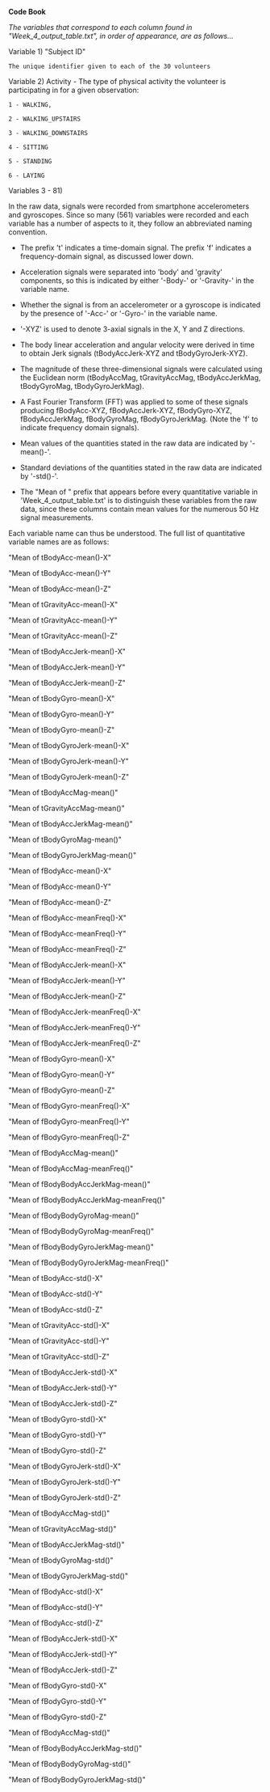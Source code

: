 __Code Book__

*The variables that correspond to each column found in "Week_4_output_table.txt", in order of appearance, are as follows...*

Variable 1) "Subject ID"

    The unique identifier given to each of the 30 volunteers

Variable 2) Activity - The type of physical activity the volunteer is participating in for a given observation:

    1 - WALKING, 

    2 - WALKING_UPSTAIRS

    3 - WALKING_DOWNSTAIRS

    4 - SITTING

    5 - STANDING

    6 - LAYING

Variables 3 - 81)

In the raw data, signals were recorded from smartphone accelerometers and gyroscopes. Since so many (561) variables were recorded and each variable has a number of aspects to it, they follow an abbreviated naming convention. 

- The prefix 't' indicates a time-domain signal. The prefix 'f' indicates a frequency-domain signal, as discussed lower down.

- Acceleration signals were separated into 'body' and 'gravity' components, so this is indicated by either '-Body-' or '-Gravity-' in the variable name.

- Whether the signal is from an accelerometer or a gyroscope is indicated by the presence of '-Acc-' or '-Gyro-' in the variable name.

- '-XYZ' is used to denote 3-axial signals in the X, Y and Z directions.

- The body linear acceleration and angular velocity were derived in time to obtain Jerk signals (tBodyAccJerk-XYZ and tBodyGyroJerk-XYZ). 

- The magnitude of these three-dimensional signals were calculated using the Euclidean norm (tBodyAccMag, tGravityAccMag, tBodyAccJerkMag, tBodyGyroMag, tBodyGyroJerkMag). 

- A Fast Fourier Transform (FFT) was applied to some of these signals producing fBodyAcc-XYZ, fBodyAccJerk-XYZ, fBodyGyro-XYZ, fBodyAccJerkMag, fBodyGyroMag, fBodyGyroJerkMag. (Note the 'f' to indicate frequency domain signals).

- Mean values of the quantities stated in the raw data are indicated by '-mean()-'.

- Standard deviations of the quantities stated in the raw data are indicated by '-std()-'.

- The "Mean of " prefix that appears before every quantitative variable in 'Week_4_output_table.txt' is to distinguish these variables from the raw data, since these columns contain mean values for the numerous 50 Hz signal measurements.



Each variable name can thus be understood. The full list of quantitative variable names are as follows:

"Mean of tBodyAcc-mean()-X"               

"Mean of tBodyAcc-mean()-Y"              

"Mean of tBodyAcc-mean()-Z"               

"Mean of tGravityAcc-mean()-X"           

"Mean of tGravityAcc-mean()-Y"            

"Mean of tGravityAcc-mean()-Z"           

"Mean of tBodyAccJerk-mean()-X"           

"Mean of tBodyAccJerk-mean()-Y"          

"Mean of tBodyAccJerk-mean()-Z"           

"Mean of tBodyGyro-mean()-X"             

"Mean of tBodyGyro-mean()-Y"              

"Mean of tBodyGyro-mean()-Z"             

"Mean of tBodyGyroJerk-mean()-X"          

"Mean of tBodyGyroJerk-mean()-Y"         

"Mean of tBodyGyroJerk-mean()-Z"          

"Mean of tBodyAccMag-mean()"             

"Mean of tGravityAccMag-mean()"           

"Mean of tBodyAccJerkMag-mean()"         

"Mean of tBodyGyroMag-mean()"             

"Mean of tBodyGyroJerkMag-mean()"        

"Mean of fBodyAcc-mean()-X"               

"Mean of fBodyAcc-mean()-Y"              

"Mean of fBodyAcc-mean()-Z"               

"Mean of fBodyAcc-meanFreq()-X"          

"Mean of fBodyAcc-meanFreq()-Y"           

"Mean of fBodyAcc-meanFreq()-Z"          

"Mean of fBodyAccJerk-mean()-X"           

"Mean of fBodyAccJerk-mean()-Y"          

"Mean of fBodyAccJerk-mean()-Z"           

"Mean of fBodyAccJerk-meanFreq()-X"      

"Mean of fBodyAccJerk-meanFreq()-Y"       

"Mean of fBodyAccJerk-meanFreq()-Z"      

"Mean of fBodyGyro-mean()-X"              

"Mean of fBodyGyro-mean()-Y"             

"Mean of fBodyGyro-mean()-Z"              

"Mean of fBodyGyro-meanFreq()-X"         

"Mean of fBodyGyro-meanFreq()-Y"          

"Mean of fBodyGyro-meanFreq()-Z"         

"Mean of fBodyAccMag-mean()"              

"Mean of fBodyAccMag-meanFreq()"         

"Mean of fBodyBodyAccJerkMag-mean()"      

"Mean of fBodyBodyAccJerkMag-meanFreq()" 

"Mean of fBodyBodyGyroMag-mean()"         

"Mean of fBodyBodyGyroMag-meanFreq()"    

"Mean of fBodyBodyGyroJerkMag-mean()"     

"Mean of fBodyBodyGyroJerkMag-meanFreq()"

"Mean of tBodyAcc-std()-X"                

"Mean of tBodyAcc-std()-Y"               

"Mean of tBodyAcc-std()-Z"                

"Mean of tGravityAcc-std()-X"            

"Mean of tGravityAcc-std()-Y"             

"Mean of tGravityAcc-std()-Z"            

"Mean of tBodyAccJerk-std()-X"            

"Mean of tBodyAccJerk-std()-Y"           

"Mean of tBodyAccJerk-std()-Z"            

"Mean of tBodyGyro-std()-X"              

"Mean of tBodyGyro-std()-Y"               

"Mean of tBodyGyro-std()-Z"              

"Mean of tBodyGyroJerk-std()-X"           

"Mean of tBodyGyroJerk-std()-Y"          

"Mean of tBodyGyroJerk-std()-Z"           

"Mean of tBodyAccMag-std()"              

"Mean of tGravityAccMag-std()"            

"Mean of tBodyAccJerkMag-std()"          

"Mean of tBodyGyroMag-std()"              

"Mean of tBodyGyroJerkMag-std()"         

"Mean of fBodyAcc-std()-X"                

"Mean of fBodyAcc-std()-Y"               

"Mean of fBodyAcc-std()-Z"                

"Mean of fBodyAccJerk-std()-X"           

"Mean of fBodyAccJerk-std()-Y"            

"Mean of fBodyAccJerk-std()-Z"           

"Mean of fBodyGyro-std()-X"               

"Mean of fBodyGyro-std()-Y"              

"Mean of fBodyGyro-std()-Z"               

"Mean of fBodyAccMag-std()"              

"Mean of fBodyBodyAccJerkMag-std()"       

"Mean of fBodyBodyGyroMag-std()"         

"Mean of fBodyBodyGyroJerkMag-std()"
